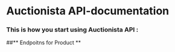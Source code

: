 # Auctionista API-documentation

### This is how you start using Auctionista API :
##** Endpoitns for Product **



